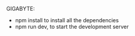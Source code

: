 GIGABYTE:
  - npm install to install all the dependencies
  - npm run dev, to start the development server
